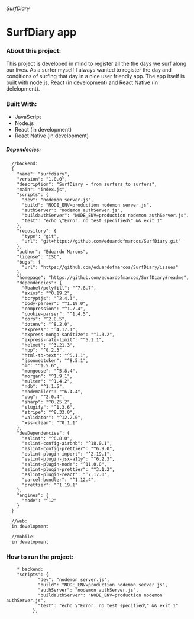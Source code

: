 ###### SurfDiary

# SurfDiary app

### About this project:

This project is developed in mind to register all the the days we surf along our lives. As a surfer myself I always wanted to register the day and conditions of surfing that day in a nice user friendly app.
The app itself is built with node.js, React (in development) and React Native (in delelopment).


### Built With:

* JavaScript
* Node.js
* React (in development)
* React Native (in development)

##### Dependecies:

      //backend:
      {
        "name": "surfdiary",
        "version": "1.0.0",
        "description": "SurfDiary - from surfers to surfers",
        "main": "index.js",
        "scripts": {
          "dev": "nodemon server.js",
          "build": "NODE_ENV=production nodemon server.js",
          "authServer": "nodemon authServer.js",
          "buildauthServer": "NODE_ENV=production nodemon authServer.js",
          "test": "echo \"Error: no test specified\" && exit 1"
        },
        "repository": {
          "type": "git",
          "url": "git+https://github.com/eduardofmarcos/SurfDiary.git"
        },
        "author": "Eduardo Marcos",
        "license": "ISC",
        "bugs": {
          "url": "https://github.com/eduardofmarcos/SurfDiary/issues"
        },
        "homepage": "https://github.com/eduardofmarcos/SurfDiary#readme",
        "dependencies": {
          "@babel/polyfill": "^7.8.7",
          "axios": "^0.19.2",
          "bcryptjs": "^2.4.3",
          "body-parser": "^1.19.0",
          "compression": "^1.7.4",
          "cookie-parser": "^1.4.5",
          "cors": "^2.8.5",
          "dotenv": "^8.2.0",
          "express": "^4.17.1",
          "express-mongo-sanitize": "^1.3.2",
          "express-rate-limit": "^5.1.1",
          "helmet": "^3.21.3",
          "hpp": "^0.2.3",
          "html-to-text": "^5.1.1",
          "jsonwebtoken": "^8.5.1",
          "m": "^1.5.6",
          "mongoose": "^5.8.4",
          "morgan": "^1.9.1",
          "multer": "^1.4.2",
          "ndb": "^1.1.5",
          "nodemailer": "^6.4.4",
          "pug": "^2.0.4",
          "sharp": "^0.25.2",
          "slugify": "^1.3.6",
          "stripe": "^8.33.0",
          "validator": "^12.2.0",
          "xss-clean": "^0.1.1"
        },
        "devDependencies": {
          "eslint": "^6.8.0",
          "eslint-config-airbnb": "^18.0.1",
          "eslint-config-prettier": "^6.9.0",
          "eslint-plugin-import": "^2.19.1",
          "eslint-plugin-jsx-a11y": "^6.2.3",
          "eslint-plugin-node": "^11.0.0",
          "eslint-plugin-prettier": "^3.1.2",
          "eslint-plugin-react": "^7.17.0",
          "parcel-bundler": "^1.12.4",
          "prettier": "^1.19.1"
        },
        "engines": {
          "node": "^12"
        }
      }
      
      //web:
      in development
      
      //mobile:
      in development


### How to run the project:

        * backend:
        "scripts": {
                "dev": "nodemon server.js",
                "build": "NODE_ENV=production nodemon server.js",
                "authServer": "nodemon authServer.js",
                "buildauthServer": "NODE_ENV=production nodemon authServer.js",
                "test": "echo \"Error: no test specified\" && exit 1"
              },


